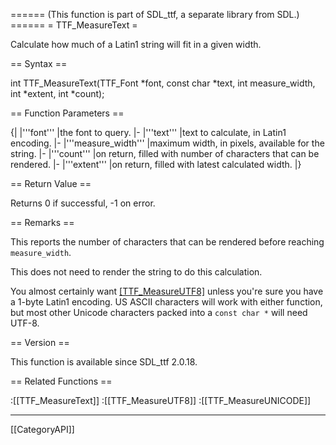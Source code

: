 ====== (This function is part of SDL_ttf, a separate library from SDL.) ======
= TTF_MeasureText =

Calculate how much of a Latin1 string will fit in a given width.

== Syntax ==

<syntaxhighlight lang='c'>
int TTF_MeasureText(TTF_Font *font, const char *text, int measure_width, int *extent, int *count);
</syntaxhighlight>

== Function Parameters ==

{|
|'''font'''
|the font to query.
|-
|'''text'''
|text to calculate, in Latin1 encoding.
|-
|'''measure_width'''
|maximum width, in pixels, available for the string.
|-
|'''count'''
|on return, filled with number of characters that can be rendered.
|-
|'''extent'''
|on return, filled with latest calculated width.
|}

== Return Value ==

Returns 0 if successful, -1 on error.

== Remarks ==

This reports the number of characters that can be rendered before reaching
<code>measure_width</code>.

This does not need to render the string to do this calculation.

You almost certainly want [[TTF_MeasureUTF8]]() unless you're sure you have
a 1-byte Latin1 encoding. US ASCII characters will work with either
function, but most other Unicode characters packed into a <code>const char
*</code> will need UTF-8.

== Version ==

This function is available since SDL_ttf 2.0.18.

== Related Functions ==

:[[TTF_MeasureText]]
:[[TTF_MeasureUTF8]]
:[[TTF_MeasureUNICODE]]

----
[[CategoryAPI]]


